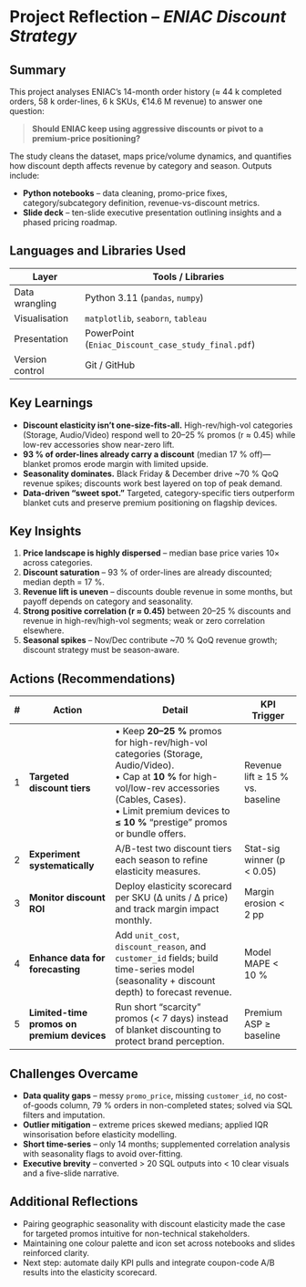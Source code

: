 # Project Reflection – *ENIAC Discount Strategy*

## Summary
This project analyses ENIAC’s 14-month order history (≈ 44 k completed orders, 58 k order-lines, 6 k SKUs, €14.6 M revenue) to answer one question:

> **Should ENIAC keep using aggressive discounts or pivot to a premium-price positioning?**

The study cleans the dataset, maps price/volume dynamics, and quantifies how discount depth affects revenue by category and season. Outputs include:

* **Python notebooks** – data cleaning, promo-price fixes, category/subcategory definition, revenue-vs-discount metrics.  
* **Slide deck** – ten-slide executive presentation outlining insights and a phased pricing roadmap.

## Languages and Libraries Used
| Layer | Tools / Libraries |
|-------|-------------------|
| Data wrangling | Python 3.11 (`pandas`, `numpy`) |
| Visualisation | `matplotlib`, `seaborn`, `tableau` |
| Presentation | PowerPoint (`Eniac_Discount_case_study_final.pdf`) |
| Version control | Git / GitHub |

## Key Learnings
* **Discount elasticity isn’t one-size-fits-all.** High-rev/high-vol categories (Storage, Audio/Video) respond well to 20–25 % promos (r ≈ 0.45) while low-rev accessories show near-zero lift.  
* **93 % of order-lines already carry a discount** (median 17 % off)—blanket promos erode margin with limited upside.  
* **Seasonality dominates.** Black Friday & December drive ~70 % QoQ revenue spikes; discounts work best layered on top of peak demand.  
* **Data-driven “sweet spot.”** Targeted, category-specific tiers outperform blanket cuts and preserve premium positioning on flagship devices.

## Key Insights
1. **Price landscape is highly dispersed** – median base price varies 10× across categories.  
2. **Discount saturation** – 93 % of order-lines are already discounted; median depth = 17 %.  
3. **Revenue lift is uneven** – discounts double revenue in some months, but payoff depends on category and seasonality.  
4. **Strong positive correlation (r ≈ 0.45)** between 20–25 % discounts and revenue in high-rev/high-vol segments; weak or zero correlation elsewhere.  
5. **Seasonal spikes** – Nov/Dec contribute ~70 % QoQ revenue growth; discount strategy must be season-aware.  

## Actions (Recommendations)
| # | Action | Detail | KPI Trigger |
|---|--------|--------|-------------|
| 1 | **Targeted discount tiers** | • Keep **20–25 %** promos for high-rev/high-vol categories (Storage, Audio/Video).<br>• Cap at **10 %** for high-vol/low-rev accessories (Cables, Cases).<br>• Limit premium devices to **≤ 10 %** “prestige” promos or bundle offers. | Revenue lift ≥ 15 % vs. baseline |
| 2 | **Experiment systematically** | A/B-test two discount tiers each season to refine elasticity measures. | Stat-sig winner (p < 0.05) |
| 3 | **Monitor discount ROI** | Deploy elasticity scorecard per SKU (Δ units / Δ price) and track margin impact monthly. | Margin erosion < 2 pp |
| 4 | **Enhance data for forecasting** | Add `unit_cost`, `discount_reason`, and `customer_id` fields; build time-series model (seasonality + discount depth) to forecast revenue. | Model MAPE < 10 % |
| 5 | **Limited-time promos on premium devices** | Run short “scarcity” promos (< 7 days) instead of blanket discounting to protect brand perception. | Premium ASP ≥ baseline |

## Challenges Overcame
* **Data quality gaps** – messy `promo_price`, missing `customer_id`, no cost-of-goods column, 79 % orders in non-completed states; solved via SQL filters and imputation.  
* **Outlier mitigation** – extreme prices skewed medians; applied IQR winsorisation before elasticity modelling.  
* **Short time-series** – only 14 months; supplemented correlation analysis with seasonality flags to avoid over-fitting.  
* **Executive brevity** – converted > 20 SQL outputs into < 10 clear visuals and a five-slide narrative.

## Additional Reflections
* Pairing geographic seasonality with discount elasticity made the case for targeted promos intuitive for non-technical stakeholders.  
* Maintaining one colour palette and icon set across notebooks and slides reinforced clarity.  
* Next step: automate daily KPI pulls and integrate coupon-code A/B results into the elasticity scorecard.
